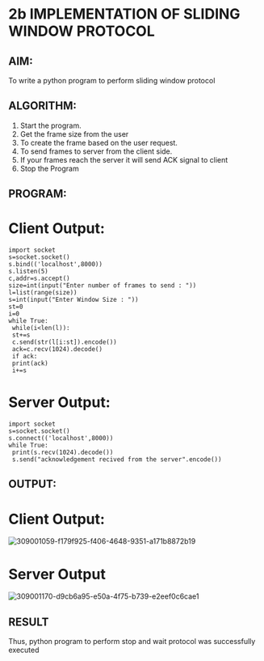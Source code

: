 # 2b IMPLEMENTATION OF SLIDING WINDOW PROTOCOL
## AIM:
To write a python program to perform sliding window protocol
## ALGORITHM:
1. Start the program.
2. Get the frame size from the user
3. To create the frame based on the user request.
4. To send frames to server from the client side.
5. If your frames reach the server it will send ACK signal to client
6. Stop the Program
## PROGRAM:
# Client Output:
```
import socket
s=socket.socket()
s.bind(('localhost',8000))
s.listen(5)
c,addr=s.accept()
size=int(input("Enter number of frames to send : "))
l=list(range(size))
s=int(input("Enter Window Size : "))
st=0
i=0
while True:
 while(i<len(l)):
 st+=s
 c.send(str(l[i:st]).encode())
 ack=c.recv(1024).decode()
 if ack:
 print(ack)
 i+=s
```
# Server Output:
```
import socket
s=socket.socket()
s.connect(('localhost',8000))
while True: 
 print(s.recv(1024).decode())
 s.send("acknowledgement recived from the server".encode())
```
## OUTPUT:
# Client Output:
![309001059-f179f925-f406-4648-9351-a171b8872b19](https://github.com/vamsikrishna272005/2b_SLIDING_WINDOW_PROTOCOL/assets/147477015/04e31cd7-16ce-4d98-9f46-31de101427c4)

# Server Output
![309001170-d9cb6a95-e50a-4f75-b739-e2eef0c6cae1](https://github.com/vamsikrishna272005/2b_SLIDING_WINDOW_PROTOCOL/assets/147477015/72cd4465-2f77-4c46-a3ff-565df01321f1)

## RESULT
Thus, python program to perform stop and wait protocol was successfully executed
